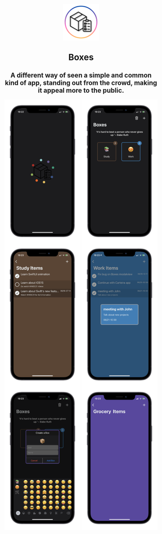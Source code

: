 <p align="center">
  <img align="center" src="ReadmeImages/boxeslogo.png" alt="Boxes Logo" width="120"/>
  <h1 align="center">Boxes</h1>
  <h2 align="center">A different way of seen a simple and common kind of app, standing out from the crowd, making it appeal more to the public.</h2>
  <p float="left">
    <img align="center" src="ReadmeImages/screen1.png" alt="First app screen" width="250"/>
    <img align="center" src="ReadmeImages/screen2.png" alt="Second app screen" width="250"/>
    <img align="center" src="ReadmeImages/screen3.png" alt="Thrid app screen" width="250"/>
    <img align="center" src="ReadmeImages/screen4.png" alt="Fourth app screen" width="250"/>
    <img align="center" src="ReadmeImages/screen5.png" alt="Fifth app screen" width="250"/>
    <img align="center" src="ReadmeImages/screen6.png" alt="Sixth app screen" width="250"/>
  </p>
</p>
